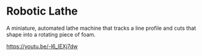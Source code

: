 # Robotic Lathe

A miniature, automated lathe machine that tracks a line profile and cuts that shape into a rotating piece of foam.

https://youtu.be/-l6_IEXj7dw
